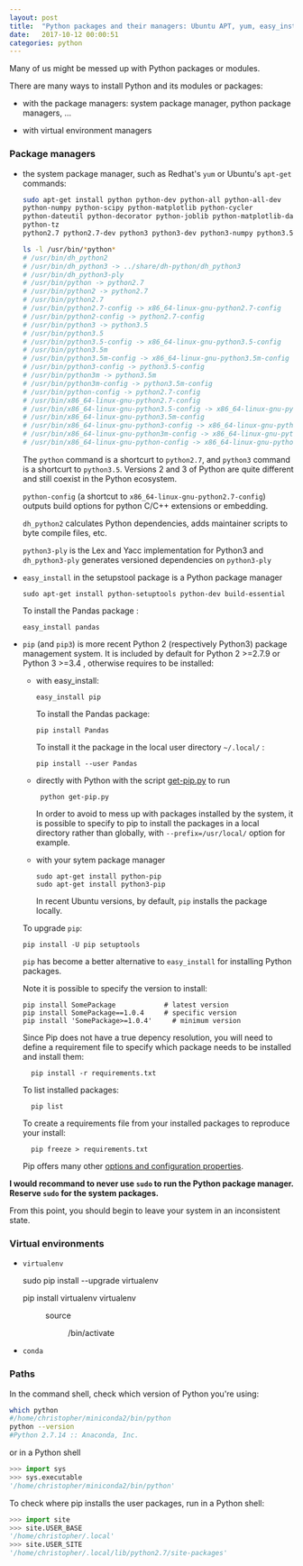 ```yaml
---
layout: post
title:  "Python packages and their managers: Ubuntu APT, yum, easy_install, pip, virtualenv, conda"
date:   2017-10-12 00:00:51
categories: python
---
```


Many of us might be messed up with Python packages or modules.

There are many ways to install Python and its modules or packages:

- with the package managers: system package manager, python package managers, ...

- with virtual environment managers

### Package managers

- the system package manager, such as Redhat's `yum` or Ubuntu's `apt-get` commands:

  ```bash
  sudo apt-get install python python-dev python-all python-all-dev
  python-numpy python-scipy python-matplotlib python-cycler
  python-dateutil python-decorator python-joblib python-matplotlib-data
  python-tz
  python2.7 python2.7-dev python3 python3-dev python3-numpy python3.5

  ls -l /usr/bin/*python*
  # /usr/bin/dh_python2
  # /usr/bin/dh_python3 -> ../share/dh-python/dh_python3
  # /usr/bin/dh_python3-ply
  # /usr/bin/python -> python2.7
  # /usr/bin/python2 -> python2.7
  # /usr/bin/python2.7
  # /usr/bin/python2.7-config -> x86_64-linux-gnu-python2.7-config
  # /usr/bin/python2-config -> python2.7-config
  # /usr/bin/python3 -> python3.5
  # /usr/bin/python3.5
  # /usr/bin/python3.5-config -> x86_64-linux-gnu-python3.5-config
  # /usr/bin/python3.5m
  # /usr/bin/python3.5m-config -> x86_64-linux-gnu-python3.5m-config
  # /usr/bin/python3-config -> python3.5-config
  # /usr/bin/python3m -> python3.5m
  # /usr/bin/python3m-config -> python3.5m-config
  # /usr/bin/python-config -> python2.7-config
  # /usr/bin/x86_64-linux-gnu-python2.7-config
  # /usr/bin/x86_64-linux-gnu-python3.5-config -> x86_64-linux-gnu-python3.5m-config
  # /usr/bin/x86_64-linux-gnu-python3.5m-config
  # /usr/bin/x86_64-linux-gnu-python3-config -> x86_64-linux-gnu-python3.5-config
  # /usr/bin/x86_64-linux-gnu-python3m-config -> x86_64-linux-gnu-python3.5m-config
  # /usr/bin/x86_64-linux-gnu-python-config -> x86_64-linux-gnu-python2.7-config
    ```


    The `python` command is a shortcurt to `python2.7`, and `python3` command is a shortcurt to `python3.5`. Versions 2 and 3 of Python are quite different and still coexist in the Python ecosystem.

    `python-config` (a shortcut to `x86_64-linux-gnu-python2.7-config`) outputs build options for python C/C++ extensions or embedding.

    `dh_python2` calculates Python dependencies, adds maintainer scripts to byte compile files, etc.

     `python3-ply` is the Lex and Yacc implementation for Python3 and `dh_python3-ply` generates versioned dependencies on `python3-ply`


- `easy_install` in the setupstool package is a Python package manager

      sudo apt-get install python-setuptools python-dev build-essential

    To install the Pandas package :

      easy_install pandas


- `pip` (and `pip3`) is more recent Python 2 (respectively Python3) package management system. It is included by default for Python 2 >=2.7.9 or Python 3 >=3.4 , otherwise requires to be installed:

    - with easy_install:

          easy_install pip

        To install the Pandas package:

          pip install Pandas

        To install it the package in the local user directory `~/.local/` :

          pip install --user Pandas


   - directly with Python with the script [get-pip.py](https://bootstrap.pypa.io/get-pip.py) to run

          python get-pip.py

       In order to avoid to mess up with packages installed by the system, it is possible to specify to pip to install the packages in a local directory rather than globally, with  `--prefix=/usr/local/` option for example.

    - with your sytem package manager

          sudo apt-get install python-pip
          sudo apt-get install python3-pip

        In recent Ubuntu versions, by default, `pip` installs the package locally.


    To upgrade `pip`:

      pip install -U pip setuptools

    `pip` has become a better alternative to `easy_install` for installing Python packages.

    Note it is possible to specify the version to install:

      pip install SomePackage            # latest version
      pip install SomePackage==1.0.4     # specific version
      pip install 'SomePackage>=1.0.4'     # minimum version

    Since Pip does not have a true depency resolution, you will need to define a requirement file to
    specify which package needs to be installed and install them:

        pip install -r requirements.txt

    To list installed packages:

        pip list

    To create a requirements file from your installed packages to reproduce your install:

        pip freeze > requirements.txt

    Pip offers many other [options and configuration properties](https://pip.pypa.io/en/stable/user_guide).




**I would recommand to never use `sudo` to run the Python package manager. Reserve `sudo` for the system packages.**

From this point, you should begin to leave your system in an inconsistent state.






### Virtual environments

- `virtualenv`

    sudo pip install --upgrade virtualenv

    pip install virtualenv
    virtualenv <DIR>
    source <DIR>/bin/activate


- `conda`



### Paths

In the command shell, check which version of Python you're using:

```bash
which python
#/home/christopher/miniconda2/bin/python
python --version
#Python 2.7.14 :: Anaconda, Inc.
```

or in a Python shell

```python
>>> import sys
>>> sys.executable
'/home/christopher/miniconda2/bin/python'
```

To check where pip installs the user packages, run in a Python shell:

```python
>>> import site
>>> site.USER_BASE
'/home/christopher/.local'
>>> site.USER_SITE
'/home/christopher/.local/lib/python2.7/site-packages'
```
